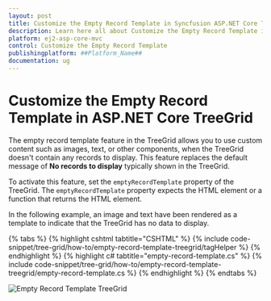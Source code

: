 ```yaml
---
layout: post
title: Customize the Empty Record Template in Syncfusion ASP.NET Core TreeGrid
description: Learn here all about Customize the Empty Record Template in Syncfusion ASP.NET Core TreeGrid component of Syncfusion Essential JS 2 and more.
platform: ej2-asp-core-mvc
control: Customize the Empty Record Template
publishingplatform: ##Platform_Name##
documentation: ug
---
```


# Customize the Empty Record Template in ASP.NET Core TreeGrid

The empty record template feature in the TreeGrid allows you to use custom content such as images, text, or other components, when the TreeGrid doesn't contain any records to display. This feature replaces the default message of **No records to display** typically shown in the TreeGrid.

To activate this feature, set the `emptyRecordTemplate` property of the TreeGrid. The `emptyRecordTemplate` property expects the HTML element or a function that returns the HTML element.

In the following example, an image and text have been rendered as a template to indicate that the TreeGrid has no data to display.

{% tabs %}
{% highlight cshtml tabtitle="CSHTML" %}
{% include code-snippet/tree-grid/how-to/empty-record-template-treegrid/tagHelper %}
{% endhighlight %}
{% highlight c# tabtitle="empty-record-template.cs" %}
{% include code-snippet/tree-grid/how-to/empty-record-template-treegrid/empty-record-template.cs %}
{% endhighlight %}
{% endtabs %}

![Empty Record Template TreeGrid](../images/empty-record.png)